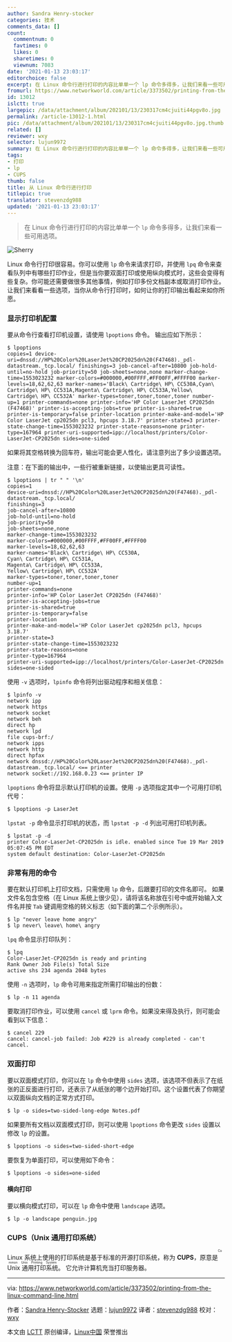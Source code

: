 ```yaml
---
author: Sandra Henry-stocker
categories: 技术
comments_data: []
count:
  commentnum: 0
  favtimes: 0
  likes: 0
  sharetimes: 0
  viewnum: 7083
date: '2021-01-13 23:03:17'
editorchoice: false
excerpt: 在 Linux 命令行进行打印的内容比单单一个 lp 命令多得多，让我们来看一些可用选项。
fromurl: https://www.networkworld.com/article/3373502/printing-from-the-linux-command-line.html
id: 13012
islctt: true
largepic: /data/attachment/album/202101/13/230317cm4cjuiti44pgv8o.jpg
permalink: /article-13012-1.html
pic: /data/attachment/album/202101/13/230317cm4cjuiti44pgv8o.jpg.thumb.jpg
related: []
reviewer: wxy
selector: lujun9972
summary: 在 Linux 命令行进行打印的内容比单单一个 lp 命令多得多，让我们来看一些可用选项。
tags:
- 打印
- lp
- CUPS
thumb: false
title: 从 Linux 命令行进行打印
titlepic: true
translator: stevenzdg988
updated: '2021-01-13 23:03:17'
---
```



> 
> 在 Linux 命令行进行打印的内容比单单一个 `lp` 命令多得多，让我们来看一些可用选项。
> 
> 
> 


![Sherry ](/data/attachment/album/202101/13/230317cm4cjuiti44pgv8o.jpg)


Linux 命令行打印很容易。你可以使用 `lp` 命令来请求打印，并使用 `lpq` 命令来查看队列中有哪些打印作业，但是当你要双面打印或使用纵向模式时，这些会变得有些复杂。你可能还需要做很多其他事情，例如打印多份文档副本或取消打印作业。让我们来看看一些选项，当你从命令行打印时，如何让你的打印输出看起来如你所愿。


### 显示打印机配置


要从命令行查看打印机设置，请使用 `lpoptions` 命令。 输出应如下所示：



```
$ lpoptions
copies=1 device-uri=dnssd://HP%20Color%20LaserJet%20CP2025dn%20(F47468)._pdl-datastream._tcp.local/ finishings=3 job-cancel-after=10800 job-hold-until=no-hold job-priority=50 job-sheets=none,none marker-change-time=1553023232 marker-colors=#000000,#00FFFF,#FF00FF,#FFFF00 marker-levels=18,62,62,63 marker-names='Black\ Cartridge\ HP\ CC530A,Cyan\ Cartridge\ HP\ CC531A,Magenta\ Cartridge\ HP\ CC533A,Yellow\ Cartridge\ HP\ CC532A' marker-types=toner,toner,toner,toner number-up=1 printer-commands=none printer-info='HP Color LaserJet CP2025dn (F47468)' printer-is-accepting-jobs=true printer-is-shared=true printer-is-temporary=false printer-location printer-make-and-model='HP Color LaserJet cp2025dn pcl3, hpcups 3.18.7' printer-state=3 printer-state-change-time=1553023232 printer-state-reasons=none printer-type=167964 printer-uri-supported=ipp://localhost/printers/Color-LaserJet-CP2025dn sides=one-sided

```

如果将其空格转换为回车符，输出可能会更人性化，请注意列出了多少设置选项。


注意：在下面的输出中，一些行被重新链接，以使输出更具可读性。



```
$ lpoptions | tr " " '\n'
copies=1
device-uri=dnssd://HP%20Color%20LaserJet%20CP2025dn%20(F47468)._pdl-datastream._tcp.local/
finishings=3
job-cancel-after=10800
job-hold-until=no-hold
job-priority=50
job-sheets=none,none
marker-change-time=1553023232
marker-colors=#000000,#00FFFF,#FF00FF,#FFFF00
marker-levels=18,62,62,63
marker-names='Black\ Cartridge\ HP\ CC530A,
Cyan\ Cartridge\ HP\ CC531A,
Magenta\ Cartridge\ HP\ CC533A,
Yellow\ Cartridge\ HP\ CC532A'
marker-types=toner,toner,toner,toner
number-up=1
printer-commands=none
printer-info='HP Color LaserJet CP2025dn (F47468)'
printer-is-accepting-jobs=true
printer-is-shared=true
printer-is-temporary=false
printer-location
printer-make-and-model='HP Color LaserJet cp2025dn pcl3, hpcups 3.18.7'
printer-state=3
printer-state-change-time=1553023232
printer-state-reasons=none
printer-type=167964
printer-uri-supported=ipp://localhost/printers/Color-LaserJet-CP2025dn
sides=one-sided

```

使用 `-v` 选项时，`lpinfo` 命令将列出驱动程序和相关信息：



```
$ lpinfo -v
network ipp
network https
network socket
network beh
direct hp
network lpd
file cups-brf:/
network ipps
network http
direct hpfax
network dnssd://HP%20Color%20LaserJet%20CP2025dn%20(F47468)._pdl-datastream._tcp.local/ <== printer
network socket://192.168.0.23 <== printer IP

```

`lpoptions` 命令将显示默认打印机的设置。使用 `-p` 选项指定其中一个可用打印机代号：



```
$ lpoptions -p LaserJet

```

`lpstat -p` 命令显示打印机的状态，而 `lpstat -p -d` 列出可用打印机列表。



```
$ lpstat -p -d
printer Color-LaserJet-CP2025dn is idle. enabled since Tue 19 Mar 2019 05:07:45 PM EDT
system default destination: Color-LaserJet-CP2025dn

```

### 非常有用的命令


要在默认打印机上打印文档，只需使用 `lp` 命令，后跟要打印的文件名即可。 如果文件名包含空格（在 Linux 系统上很少见），请将该名称放在引号中或开始输入文件名并按 `Tab` 键调用空格的转义标志（如下面的第二个示例所示）。



```
$ lp "never leave home angry"
$ lp never\ leave\ home\ angry

```

`lpq` 命令显示打印队列：



```
$ lpq
Color-LaserJet-CP2025dn is ready and printing
Rank Owner Job File(s) Total Size
active shs 234 agenda 2048 bytes

```

使用 `-n` 选项时，`lp` 命令可用来指定所需打印输出的份数：



```
$ lp -n 11 agenda

```

要取消打印作业，可以使用 `cancel` 或 `lprm` 命令。如果没来得及执行，则可能会看到以下信息：



```
$ cancel 229
cancel: cancel-job failed: Job #229 is already completed - can't cancel.

```

### 双面打印


要以双面模式打印，你可以在 `lp` 命令中使用 `sides` 选项，该选项不但表示了在纸张的正反面进行打印，还表示了从纸张的哪个边开始打印。这个设置代表了你期望以双面纵向文档的正常方式打印。



```
$ lp -o sides=two-sided-long-edge Notes.pdf

```

如果要所有文档以双面模式打印，则可以使用 `lpoptions` 命令更改 `sides` 设置以修改 `lp` 的设置。



```
$ lpoptions -o sides=two-sided-short-edge

```

要恢复为单面打印，可以使用如下命令：



```
$ lpoptions -o sides=one-sided

```

#### 横向打印


要以横向模式打印，可以在 `lp` 命令中使用 `landscape` 选项。



```
$ lp -o landscape penguin.jpg

```

### CUPS（Unix 通用打印系统）


Linux 系统上使用的打印系统是基于标准的开源打印系统，称为 **CUPS**，原意是<ruby> Unix 通用打印系统 <rt>  Common Unix Printing System </rt></ruby>。 它允许计算机充当打印服务器。




---


via: <https://www.networkworld.com/article/3373502/printing-from-the-linux-command-line.html>


作者：[Sandra Henry-Stocker](https://www.networkworld.com/author/Sandra-Henry_Stocker/) 选题：[lujun9972](https://github.com/lujun9972) 译者：[stevenzdg988](https://github.com/stevenzdg988) 校对：[wxy](https://github.com/wxy)


本文由 [LCTT](https://github.com/LCTT/TranslateProject) 原创编译，[Linux中国](https://linux.cn/) 荣誉推出